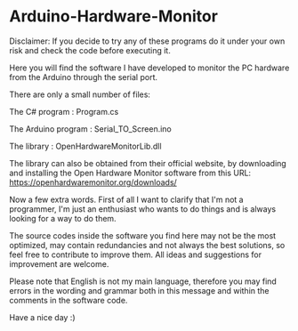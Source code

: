 # Arduino-Hardware-Monitor
Disclaimer: If you decide to try any of these programs do it under your own risk and check the code before executing it.


Here you will find the software I have developed to monitor the PC hardware from the Arduino through the serial port.

There are only a small number of files:

The C# program : Program.cs

The Arduino program : Serial_TO_Screen.ino

The library : OpenHardwareMonitorLib.dll


The library can also be obtained from their official website, by downloading and installing the Open Hardware Monitor software from this URL: https://openhardwaremonitor.org/downloads/


Now a few extra words.
First of all I want to clarify that I'm not a programmer, I'm just an enthusiast who wants to do things and is always looking for a way to do them.

The source codes inside the software you find here may not be the most optimized, may contain redundancies and not always the best solutions, so feel free to contribute to improve them. All ideas and suggestions for improvement are welcome.

Please note that English is not my main language, therefore you may find errors in the wording and grammar both in this message and within the comments in the software code.

Have a nice day :)

